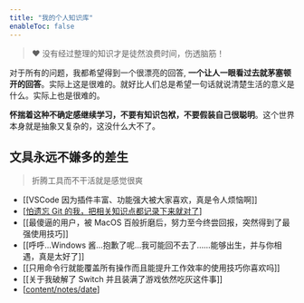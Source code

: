 ```yaml
---
title: "我的个人知识库"
enableToc: false
---
```


> ❤️ 没有经过整理的知识才是徒然浪费时间，伤透脑筋！

对于所有的问题，我都希望得到一个很漂亮的回答, **一个让人一眼看过去就茅塞顿开的回答**。实际上这是很难的。就好比人们总是希望一句话就说清楚生活的意义是什么。实际上也是很难的。

**怀揣着这种不确定感继续学习，不要有知识包袱，不要假装自己很聪明**。这个世界本身就是抽象又复杂的，这没什么大不了。

## 文具永远不嫌多的差生

> 折腾工具而不干活就是感觉很爽

- [[VSCode 因为插件丰富、功能强大被大家喜欢，真是令人烦恼啊]]
- [[怕遗忘 Git 的我，把相关知识点都记录下来就对了]]
- [[最傻逼的用户，被 MacOS 百般折磨后，努力至今终尝回报，突然得到了最强使用技巧]]
- [[呼呼…Windows 酱…抱歉了呢…我可能回不去了……能够出生，并与你相遇，真是太好了]]
- [[只用命令行就能覆盖所有操作而且能提升工作效率的使用技巧你喜欢吗]]
- [[关于我破解了 Switch 并且装满了游戏依然吃灰这件事]]
- [[content/notes/date]]

[//begin]: # "Autogenerated link references for markdown compatibility"
[notes/VSCode 因为插件丰富、功能强大被大家喜欢，真是令人烦恼啊]: <notes/VSCode 因为插件丰富、功能强大被大家喜欢，真是令人烦恼啊.md> "VSCode 因为插件丰富、功能强大被大家喜欢，真是令人烦恼啊"
[怕遗忘 Git 的我，把相关知识点都记录下来就对了]: <notes/怕遗忘 Git 的我，把相关知识点都记录下来就对了.md> "怕遗忘 Git 的我，把相关知识点都记录下来就对了"
[notes/最傻逼的用户，被 MacOS 百般折磨后，努力至今终尝回报，突然得到了最强使用技巧]: <notes/最傻逼的用户，被 MacOS 百般折磨后，努力至今终尝回报，突然得到了最强使用技巧.md> "最傻逼的用户，被 MacOS 百般折磨后，努力至今终尝回报，突然得到了最强使用技巧"
[notes/呼呼…Windows 酱…抱歉了呢…我可能回不去了……能够出生，并与你相遇，真是太好了]: <notes/呼呼…Windows 酱…抱歉了呢…我可能回不去了……能够出生，并与你相遇，真是太好了.md> "Windows"
[notes/只用命令行就能覆盖所有操作而且能提升工作效率的使用技巧你喜欢吗]: notes/只用命令行就能覆盖所有操作而且能提升工作效率的使用技巧你喜欢吗.md "只用命令行就能覆盖所有操作而且能提升工作效率的使用技巧你喜欢吗"
[notes/关于我破解了 Switch 并且装满了游戏依然吃灰这件事]: <notes/关于我破解了 Switch 并且装满了游戏依然吃灰这件事.md> "Switch"
[content/notes/date]: notes/date.md "Test"
[//end]: # "Autogenerated link references"
